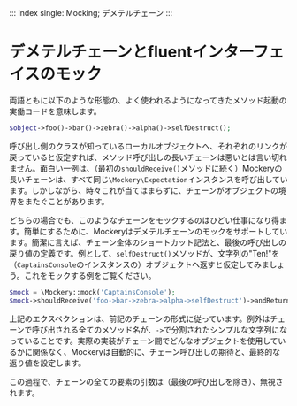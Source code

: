 ::: index
single: Mocking; デメテルチェーン
:::

# デメテルチェーンとfluentインターフェイスのモック

両語ともに以下のような形態の、よく使われるようになってきたメソッド起動の実働コードを意味します。

``` php
$object->foo()->bar()->zebra()->alpha()->selfDestruct();
```

呼び出し側のクラスが知っているローカルオブジェクトへ、それぞれのリンクが戻っていると仮定すれば、メソッド呼び出しの長いチェーンは悪いとは言い切れません。面白い一例は、（最初の`shouldReceive()`メソッドに続く）Mockeryの長いチェーンは、すべて同じ`\Mockery\Expectation`インスタンスを呼び出しています。しかしながら、時々これが当てはまらずに、チェーンがオブジェクトの境界をまたぐことがあります。

どちらの場合でも、このようなチェーンをモックするのはひどい仕事になり得ます。簡単にするために、Mockeryはデメテルチェーンのモックをサポートしています。簡潔に言えば、チェーン全体のショートカット記法と、最後の呼び出しの戻り値の定義です。例として、`selfDestruct()`メソッドが、文字列の\"Ten!\"を（`CaptainsConsole`のインスタンスの）オブジェクトへ返すと仮定してみましょう。これをモックする例をご覧ください。

``` php
$mock = \Mockery::mock('CaptainsConsole');
$mock->shouldReceive('foo->bar->zebra->alpha->selfDestruct')->andReturn('Ten!');
```

上記のエクスペクションは、前記のチェーンの形式に従っています。例外はチェーンで呼び出される全てのメソッド名が、`->`で分割されたシンプルな文字列になっていることです。実際の実装がチェーン間でどんなオブジェクトを使用しているかに関係なく、Mockeryは自動的に、チェーン呼び出しの期待と、最終的な返り値を設定します。

この過程で、チェーンの全ての要素の引数は（最後の呼び出しを除き）、無視されます。

